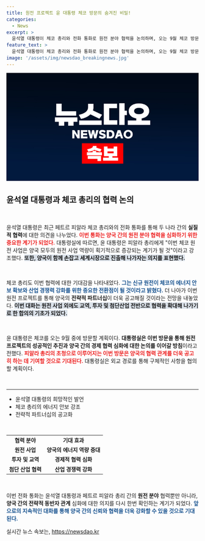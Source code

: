 ```yaml
---
title: 원전 프로젝트 윤 대통령 체코 방문의 숨겨진 비밀!
categories:
  - News
excerpt: >
  윤석열 대통령이 체코 총리와 전화 통화로 원전 분야 협력을 논의하며, 오는 9월 체코 방문 계획을 밝혔습니다. 양국의 경제 동반자 관계가 한층 더 강해질 전망입니다!
feature_text: >
  윤석열 대통령이 체코 총리와 전화 통화로 원전 분야 협력을 논의하며, 오는 9월 체코 방문 계획을 밝혔습니다. 양국의 경제 동반자 관계가 한층 더 강해질 전망입니다!
image: '/assets/img/newsdao_breakingnews.jpg'
---
```


<p><img src="/assets/img/newsdao_breakingnews.jpg" alt="firstkoreanews 속보" /></p>

<h2 data-ke-size="size26">윤석열 대통령과 체코 총리의 협력 논의</h2>

<p data-ke-size="size16">&nbsp;</p>

<p>윤석열 대통령은 최근 페트르 피알라 체코 총리와의 전화 통화를 통해 두 나라 간의 <b>실질적 협력</b>에 대한 의견을 나누었다. <b><span style="color: #ee2323;">이번 통화는 양국 간의 원전 분야 협력을 심화하기 위한 중요한 계기가 되었다.</span></b> 대통령실에 따르면, 윤 대통령은 피알라 총리에게 "이번 체코 원전 사업은 양국 모두의 원전 사업 역량이 획기적으로 증강되는 계기가 될 것"이라고 강조했다. <b><span style="background-color: #21538527;">또한, 양국이 함께 손잡고 세계시장으로 진출해 나가자는 의지를 표현했다.</span></b></p>

<p data-ke-size="size16">&nbsp;</p>

<p>체코 총리도 이번 협력에 대한 기대감을 나타내었다. <b><span style="color: #1a5490;">그는 신규 원전이 체코의 에너지 안보 확보와 산업 경쟁력 강화를 위한 중요한 전환점이 될 것이라고 밝혔다.</span></b> 더 나아가 이번 원전 프로젝트를 통해 양국의 <b>전략적 파트너십</b>이 더욱 공고해질 것이라는 전망을 내놓았다. <b><span style="background-color: #21538527;">이번 대화는 원전 사업 외에도 교역, 투자 및 첨단산업 전반으로 협력을 확대해 나가기로 한 합의의 기초가 되었다.</span></b></p>

<p data-ke-size="size16">&nbsp;</p>

<p>윤 대통령은 체코를 오는 9월 중에 방문할 계획이다. <b>대통령실은 이번 방문을 통해 원전 프로젝트의 성공적인 추진과 양국 간의 경제 협력 심화에 대한 논의를 이어갈 방침</b>이라고 전했다. <b><span style="color: #ee2323;">피알라 총리의 초청으로 이루어지는 이번 방문은 양국의 협력 관계를 더욱 공고히 하는 데 기여할 것으로 기대된다.</span></b> 대통령실은 외교 경로를 통해 구체적인 사항을 협의할 계획이다.</p>

<p data-ke-size="size16">&nbsp;</p>

<hr>

<ul>
  <li>윤석열 대통령의 희망적인 발언</li>
  <li>체코 총리의 에너지 안보 강조</li>
  <li>전략적 파트너십의 공고화</li>
</ul>

<p data-ke-size="size16">&nbsp;</p>

<table>
  <tr>
    <td style="text-align: center; height: 17px;"><b>협력 분야</b></td>
    <td style="text-align: center; height: 17px;"><b>기대 효과</b></td>
  </tr>
  <tr>
    <td style="text-align: center; height: 17px;"><b>원전 사업</b></td>
    <td style="text-align: center; height: 17px;"><b>양국의 에너지 역량 증대</b></td>
  </tr>
  <tr>
    <td style="text-align: center; height: 17px;"><b>투자 및 교역</b></td>
    <td style="text-align: center; height: 17px;"><b>경제적 협력 심화</b></td>
  </tr>
  <tr>
    <td style="text-align: center; height: 17px;"><b>첨단 산업 협력</b></td>
    <td style="text-align: center; height: 17px;"><b>산업 경쟁력 강화</b></td>
  </tr>
</table>

<p data-ke-size="size16">&nbsp;</p>

<p>이번 전화 통화는 윤석열 대통령과 페트르 피알라 총리 간의 <b>원전 분야</b> 협력뿐만 아니라, <b>양국 간의 전략적 동반자 관계</b> 심화에 대한 의지를 다시 한번 확인하는 계기가 되었다. <b><span style="color: #1a5490;">앞으로의 지속적인 대화를 통해 양국 간의 신뢰와 협력을 더욱 강화할 수 있을 것으로 기대된다.</span></b></p>
실시간 뉴스 속보는, <a href="https://newsdao.kr" rel="dofollow">https://newsdao.kr</a>



